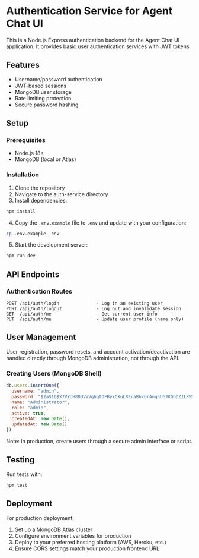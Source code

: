 # Authentication Service for Agent Chat UI

This is a Node.js Express authentication backend for the Agent Chat UI application. It provides basic user authentication services with JWT tokens.

## Features

- Username/password authentication
- JWT-based sessions
- MongoDB user storage
- Rate limiting protection
- Secure password hashing

## Setup

### Prerequisites

- Node.js 18+
- MongoDB (local or Atlas)

### Installation

1. Clone the repository
2. Navigate to the auth-service directory
3. Install dependencies:

```bash
npm install
```

4. Copy the `.env.example` file to `.env` and update with your configuration:

```bash
cp .env.example .env
```

5. Start the development server:

```bash
npm run dev
```

## API Endpoints

### Authentication Routes

```
POST /api/auth/login              - Log in an existing user
POST /api/auth/logout             - Log out and invalidate session
GET  /api/auth/me                 - Get current user info
PUT  /api/auth/me                 - Update user profile (name only)
```

## User Management

User registration, password resets, and account activation/deactivation are handled directly through MongoDB administration, not through the API.

### Creating Users (MongoDB Shell)

```javascript
db.users.insertOne({
  username: "admin",
  password: "$2a$10$X7VYoH8DUVVVg6qtDFByxOXuLREraBhx6rAnq5U6JKGbDZILKW7kS", // Password123!
  name: "Administrator",
  role: "admin",
  active: true,
  createdAt: new Date(),
  updatedAt: new Date()
})
```

Note: In production, create users through a secure admin interface or script.

## Testing

Run tests with:

```bash
npm test
```

## Deployment

For production deployment:

1. Set up a MongoDB Atlas cluster
2. Configure environment variables for production
3. Deploy to your preferred hosting platform (AWS, Heroku, etc.)
4. Ensure CORS settings match your production frontend URL
